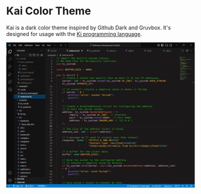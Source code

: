# Kai Color Theme

Kai is a dark color theme inspired by Github Dark and Gruvbox. It's designed for usage with the [Ki programming language](https://github.com/kinderjosh/ki).

<img src="preview.png">